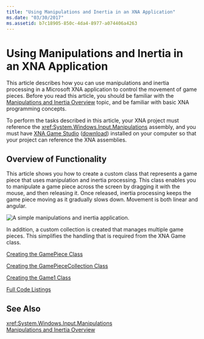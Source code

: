 ```yaml
---
title: "Using Manipulations and Inertia in an XNA Application"
ms.date: "03/30/2017"
ms.assetid: b7c18905-850c-4da4-8977-a074406a4263
---
```

# Using Manipulations and Inertia in an XNA Application
This article describes how you can use manipulations and inertia processing in a Microsoft XNA application to control the movement of game pieces. Before you read this article, you should be familiar with the [Manipulations and Inertia Overview](../../../docs/framework/common-client-technologies/manipulations-and-inertia-overview.md) topic, and be familiar with basic XNA programming concepts.  
  
 To perform the tasks described in this article, your XNA project must reference the <xref:System.Windows.Input.Manipulations> assembly, and you must have [XNA Game Studio](https://msdn.microsoft.com/library/bb200104.aspx) ([download](https://www.microsoft.com/downloads/details.aspx?FamilyId=7D70D6ED-1EDD-4852-9883-9A33C0AD8FEE&displaylang=en)) installed on your computer so that your project can reference the XNA assemblies.  
  
## Overview of Functionality  
 This article shows you how to create a custom class that represents a game piece that uses manipulation and inertia processing. This class enables you to manipulate a game piece across the screen by dragging it with the mouse, and then releasing it. Once released, inertia processing keeps the game piece moving as it gradually slows down. Movement is both linear and angular.  
  
 ![A simple manipulations and inertia application.](../../../docs/framework/common-client-technologies/media/ndp-gamexna.jpg "NDP_GameXna")  
  
 In addition, a custom collection is created that manages multiple game pieces. This simplifies the handling that is required from the XNA Game class.  
  
 [Creating the GamePiece Class](../../../docs/framework/common-client-technologies/creating-the-gamepiece-class.md)  
  
 [Creating the GamePieceCollection Class](../../../docs/framework/common-client-technologies/creating-the-gamepiececollection-class.md)  
  
 [Creating the Game1 Class](../../../docs/framework/common-client-technologies/creating-the-game1-class.md)  
  
 [Full Code Listings](../../../docs/framework/common-client-technologies/full-code-listings.md)  
  
## See Also  
 <xref:System.Windows.Input.Manipulations>  
 [Manipulations and Inertia Overview](../../../docs/framework/common-client-technologies/manipulations-and-inertia-overview.md)
